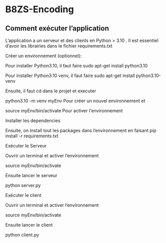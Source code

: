 # B8ZS-Encoding
## Comment exécuter l’application

L’application a un serveur et des clients en Python > 3.10 . Il est essentiel d’avoir les librairies dans le fichier requirements.txt

Créer un environnement (optionnel):

Pour installer Python3.10, il faut faire
sudo apt-get install python3.10

Pour installer Python3.10 venv, il faut faire
sudo apt-get install python3.10-venv

Ensuite, il faut cd dans le projet et executer

python3.10 -m venv myEnv
Pour créer un nouvel environnement et 

source myEnv/bin/activate
Pour activer l'environnement

Installer les dependencies

Ensuite, on install tout les packages dans l’environnement en faisant
pip install -r requirements.txt

Exécuter le Serveur

Ouvrir un terminal et activer l’environnement

source myEnv/bin/activate

Ensuite lancer le serveur

python server.py

Exécuter le client

Ouvrir un terminal et activer l’environnement

source myEnv/bin/activate

Ensuite lancer le client

python client.py
